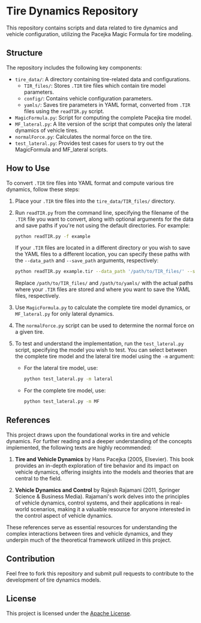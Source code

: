 # Tire Dynamics Repository

This repository contains scripts and data related to tire dynamics and vehicle configuration, utilizing the Pacejka Magic Formula for tire modeling.

## Structure

The repository includes the following key components:

- `tire_data/`: A directory containing tire-related data and configurations.
  - `TIR_files/`: Stores `.TIR` tire files which contain tire model parameters.
  - `config/`: Contains vehicle configuration parameters.
  - `yamls/`: Saves tire parameters in YAML format, converted from `.TIR` files using the `readTIR.py` script.
- `MagicFormula.py`: Script for computing the complete Pacejka tire model.
- `MF_lateral.py`: A lite version of the script that computes only the lateral dynamics of vehicle tires.
- `normalForce.py`: Calculates the normal force on the tire.
- `test_lateral.py`: Provides test cases for users to try out the MagicFormula and MF_lateral scripts.

## How to Use

To convert `.TIR` tire files into YAML format and compute various tire dynamics, follow these steps:

1. Place your `.TIR` tire files into the `tire_data/TIR_files/` directory.
2. Run `readTIR.py` from the command line, specifying the filename of the `.TIR` file you want to convert, along with optional arguments for the data and save paths if you're not using the default directories. For example:

   ```bash
   python readTIR.py -f example
   ```
   
   If your `.TIR` files are located in a different directory or you wish to save the YAML files to a different location, you can specify these paths with the `--data_path` and `--save_path` arguments, respectively:

   ```bash
   python readTIR.py example.tir --data_path '/path/to/TIR_files/' --save_path '/path/to/yamls/'
   ```

   Replace `/path/to/TIR_files/` and `/path/to/yamls/` with the actual paths where your `.TIR` files are stored and where you want to save the YAML files, respectively.

3. Use `MagicFormula.py` to calculate the complete tire model dynamics, or `MF_lateral.py` for only lateral dynamics.

4. The `normalForce.py` script can be used to determine the normal force on a given tire.

5. To test and understand the implementation, run the `test_lateral.py` script, specifying the model you wish to test. You can select between the complete tire model and the lateral tire model using the `-m` argument:

   - For the lateral tire model, use:
     ```bash
     python test_lateral.py -m lateral
     ```
   
   - For the complete tire model, use:
     ```bash
     python test_lateral.py -m MF
     ```

## References

This project draws upon the foundational works in tire and vehicle dynamics. For further reading and a deeper understanding of the concepts implemented, the following texts are highly recommended:

1. **Tire and Vehicle Dynamics** by Hans Pacejka (2005, Elsevier). This book provides an in-depth exploration of tire behavior and its impact on vehicle dynamics, offering insights into the models and theories that are central to the field.

2. **Vehicle Dynamics and Control** by Rajesh Rajamani (2011, Springer Science & Business Media). Rajamani's work delves into the principles of vehicle dynamics, control systems, and their applications in real-world scenarios, making it a valuable resource for anyone interested in the control aspect of vehicle dynamics.

These references serve as essential resources for understanding the complex interactions between tires and vehicle dynamics, and they underpin much of the theoretical framework utilized in this project.


## Contribution

Feel free to fork this repository and submit pull requests to contribute to the development of tire dynamics models.

## License

This project is licensed under the [Apache License](LICENSE).
